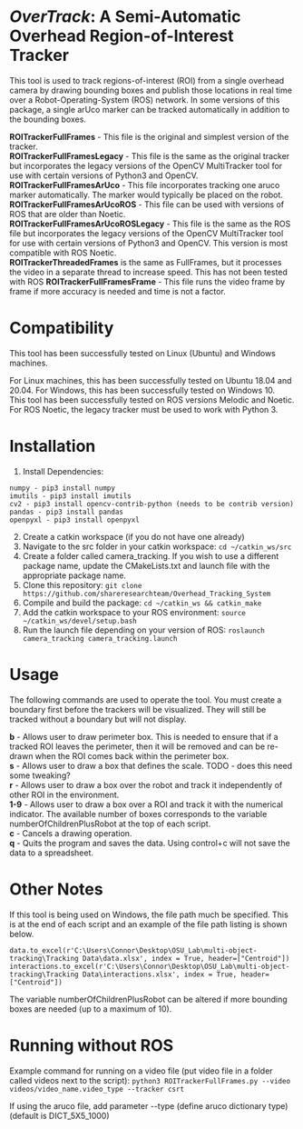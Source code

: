 # *OverTrack*: A Semi-Automatic Overhead Region-of-Interest Tracker
This tool is used to track regions-of-interest (ROI) from a single overhead camera by drawing bounding boxes and publish those locations in real time over a Robot-Operating-System (ROS) network. In some versions of this package, a single arUco marker can be tracked automatically in addition to the bounding boxes.

**ROITrackerFullFrames** - This file is the original and simplest version of the tracker.  
**ROITrackerFullFramesLegacy** - This file is the same as the original tracker but incorporates the legacy versions of the OpenCV MultiTracker tool for use with certain versions of Python3 and OpenCV.  
**ROITrackerFullFramesArUco** - This file incorporates tracking one aruco marker automatically. The marker would typically be placed on the robot.  
**ROITrackerFullFramesArUcoROS** - This file can be used with versions of ROS that are older than Noetic.  
**ROITrackerFullFramesArUcoROSLegacy** - This file is the same as the ROS file but incorporates the legacy versions of the OpenCV MultiTracker tool for use with certain versions of Python3 and OpenCV. This version is most compatible with ROS Noetic.  
**ROITrackerThreadedFrames** is the same as FullFrames, but it processes the video in a separate thread to increase speed. This has not been tested with ROS
**ROITrackerFullFramesFrame** - This file runs the video frame by frame if more accuracy is needed and time is not a factor.

# Compatibility
This tool has been successfully tested on Linux (Ubuntu) and Windows machines.

For Linux machines, this has been successfully tested on Ubuntu 18.04 and 20.04. For Windows, this has been successfully tested on Windows 10.  
This tool has been successfully tested on ROS versions Melodic and Noetic. For ROS Noetic, the legacy tracker must be used to work with Python 3.

# Installation

1. Install Dependencies:
```
numpy - pip3 install numpy
imutils - pip3 install imutils
cv2 - pip3 install opencv-contrib-python (needs to be contrib version)
pandas - pip3 install pandas
openpyxl - pip3 install openpyxl
```

2. Create a catkin workspace (if you do not have one already)
3. Navigate to the src folder in your catkin workspace: ```cd ~/catkin_ws/src```
4. Create a folder called camera_tracking. If you wish to use a different package name, update the CMakeLists.txt and launch file with the appropriate package name.
5. Clone this repository: ```git clone https://github.com/shareresearchteam/Overhead_Tracking_System```
6. Compile and build the package: ```cd ~/catkin_ws && catkin_make```
7. Add the catkin workspace to your ROS environment: ```source ~/catkin_ws/devel/setup.bash```
8. Run the launch file depending on your version of ROS: ```roslaunch camera_tracking camera_tracking.launch```

# Usage

The following commands are used to operate the tool. You must create a boundary first before the trackers will be visualized. They will still be tracked without a boundary but will not display.

**b** - Allows user to draw perimeter box. This is needed to ensure that if a tracked ROI leaves the perimeter, then it will be removed and can be re-drawn when the ROI comes back within the perimeter box.  
**s** - Allows user to draw a box that defines the scale. TODO - does this need some tweaking?  
**r** - Allows user to draw a box over the robot and track it independently of other ROI in the environment.  
**1-9** - Allows user to draw a box over a ROI and track it with the numerical indicator. The available number of boxes corresponds to the variable numberOfChildrenPlusRobot at the top of each script.  
**c** - Cancels a drawing operation.  
**q** - Quits the program and saves the data. Using control+c will not save the data to a spreadsheet.

# Other Notes
If this tool is being used on Windows, the file path much be specified. This is at the end of each script and an example of the file path listing is shown below.
```
data.to_excel(r'C:\Users\Connor\Desktop\OSU_Lab\multi-object-tracking\Tracking Data\data.xlsx', index = True, header=["Centroid"])
interactions.to_excel(r'C:\Users\Connor\Desktop\OSU_Lab\multi-object-tracking\Tracking Data\interactions.xlsx', index = True, header=["Centroid"])
```

The variable numberOfChildrenPlusRobot can be altered if more bounding boxes are needed (up to a maximum of 10). 

# Running without ROS
Example command for running on a video file (put video file in a folder called videos next to the script):
```python3 ROITrackerFullFrames.py --video videos/video_name.video_type --tracker csrt```

If using the aruco file, add parameter --type (define aruco dictionary type) (default is DICT_5X5_1000)
